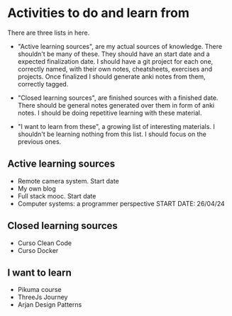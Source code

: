 # Activities to do and learn from
There are three lists in here. 

- "Active learning sources", are my actual sources of knowledge. There shouldn't be many of these. They should have 
an start date and a expected finalization date. I should have a git project for each one, correctly named, 
with their own notes, cheatsheets, exercises and projects. Once finalized I should generate anki notes from them, 
correctly tagged.

- "Closed learning sources", are finished sources with a finished date. There should be general notes generated over 
them in form of anki notes. I should be doing repetitive learning with these material.

- "I want to learn from these", a growing list of interesting materials. I shouldn't be learning nothing from this list.
  I should focus on the previous ones.

## Active learning sources

- Remote camera system. Start date
- My own blog
- Full stack mooc. Start date
- Computer systems: a programmer perspective	START DATE: 26/04/24

## Closed learning sources

- Curso Clean Code
- Curso Docker
## I want to learn

- Pikuma course
- ThreeJs Journey
- Arjan Design Patterns
